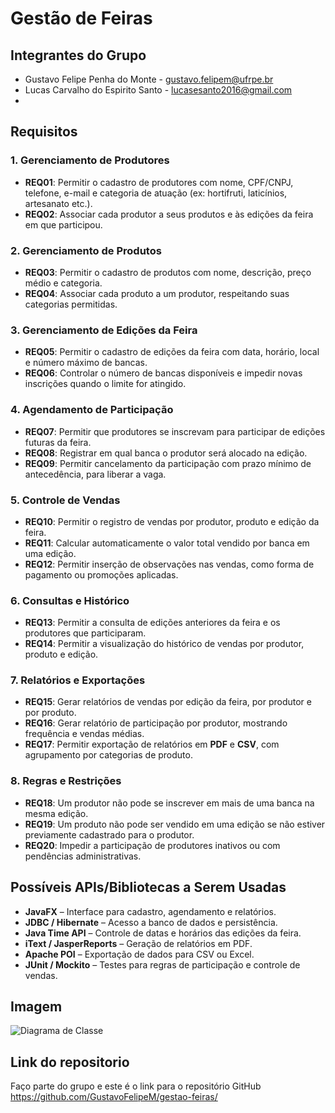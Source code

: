 # Gestão de Feiras

## Integrantes do Grupo
- Gustavo Felipe Penha do Monte - gustavo.felipem@ufrpe.br
- Lucas Carvalho do Espirito Santo - lucasesanto2016@gmail.com
- 
## Requisitos

### 1. Gerenciamento de Produtores

- **REQ01**: Permitir o cadastro de produtores com nome, CPF/CNPJ, telefone, e-mail e categoria de atuação (ex: hortifruti, laticínios, artesanato etc.).
- **REQ02**: Associar cada produtor a seus produtos e às edições da feira em que participou.

### 2. Gerenciamento de Produtos

- **REQ03**: Permitir o cadastro de produtos com nome, descrição, preço médio e categoria.
- **REQ04**: Associar cada produto a um produtor, respeitando suas categorias permitidas.

### 3. Gerenciamento de Edições da Feira

- **REQ05**: Permitir o cadastro de edições da feira com data, horário, local e número máximo de bancas.
- **REQ06**: Controlar o número de bancas disponíveis e impedir novas inscrições quando o limite for atingido.

### 4. Agendamento de Participação

- **REQ07**: Permitir que produtores se inscrevam para participar de edições futuras da feira.
- **REQ08**: Registrar em qual banca o produtor será alocado na edição.
- **REQ09**: Permitir cancelamento da participação com prazo mínimo de antecedência, para liberar a vaga.

### 5. Controle de Vendas

- **REQ10**: Permitir o registro de vendas por produtor, produto e edição da feira.
- **REQ11**: Calcular automaticamente o valor total vendido por banca em uma edição.
- **REQ12**: Permitir inserção de observações nas vendas, como forma de pagamento ou promoções aplicadas.

### 6. Consultas e Histórico

- **REQ13**: Permitir a consulta de edições anteriores da feira e os produtores que participaram.
- **REQ14**: Permitir a visualização do histórico de vendas por produtor, produto e edição.

### 7. Relatórios e Exportações

- **REQ15**: Gerar relatórios de vendas por edição da feira, por produtor e por produto.
- **REQ16**: Gerar relatório de participação por produtor, mostrando frequência e vendas médias.
- **REQ17**: Permitir exportação de relatórios em **PDF** e **CSV**, com agrupamento por categorias de produto.

### 8. Regras e Restrições

- **REQ18**: Um produtor não pode se inscrever em mais de uma banca na mesma edição.
- **REQ19**: Um produto não pode ser vendido em uma edição se não estiver previamente cadastrado para o produtor.
- **REQ20**: Impedir a participação de produtores inativos ou com pendências administrativas.

## Possíveis APIs/Bibliotecas a Serem Usadas

- **JavaFX** – Interface para cadastro, agendamento e relatórios.
- **JDBC / Hibernate** – Acesso a banco de dados e persistência.
- **Java Time API** – Controle de datas e horários das edições da feira.
- **iText / JasperReports** – Geração de relatórios em PDF.
- **Apache POI** – Exportação de dados para CSV ou Excel.
- **JUnit / Mockito** – Testes para regras de participação e controle de vendas.
## Imagem
![Diagrama de Classe](https://github.com/user-attachments/assets/8ec14dc8-5dcb-4039-b47a-181cc00ea709)

## Link do repositorio
Faço parte do grupo e este é o link para o repositório GitHub https://github.com/GustavoFelipeM/gestao-feiras/
